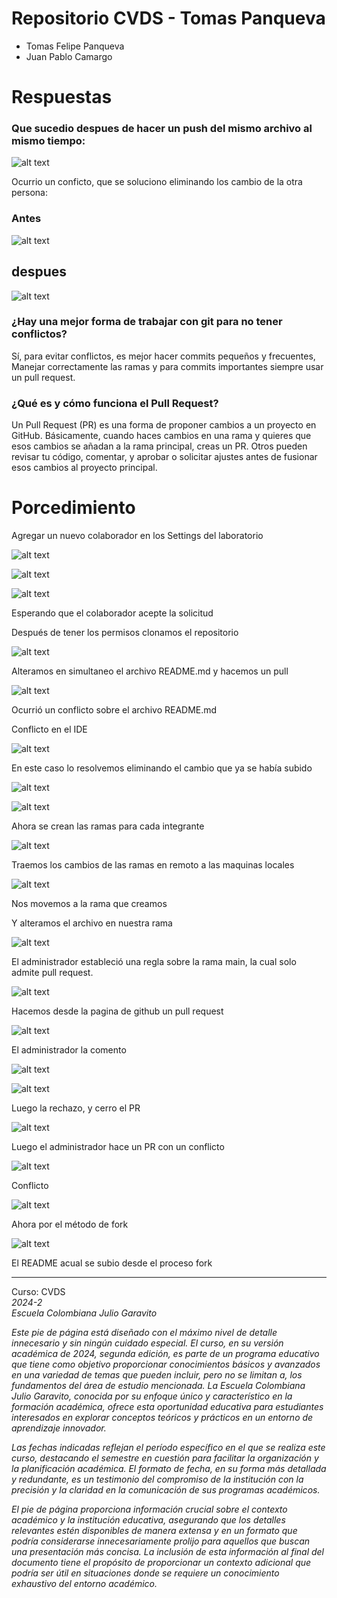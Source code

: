 # Repositorio CVDS - Tomas Panqueva

- Tomas Felipe Panqueva
- Juan Pablo Camargo

# Respuestas

### Que sucedio despues de hacer un push del mismo archivo al mismo tiempo:

![alt text](image/image.png)

Ocurrio un conficto, que se soluciono eliminando los cambio de la otra persona:

### Antes

![alt text](image/image-1.png)

## despues

![alt text](image/image-2.png)

### ¿Hay una mejor forma de trabajar con git para no tener conflictos?

Sí, para evitar conflictos, es mejor hacer commits pequeños y frecuentes, Manejar correctamente las ramas y para commits importantes siempre usar un pull request.

### ¿Qué es y cómo funciona el Pull Request?

Un Pull Request (PR) es una forma de proponer cambios a un proyecto en GitHub. Básicamente, cuando haces cambios en una rama y quieres que esos cambios se añadan a la rama principal, creas un PR. Otros pueden revisar tu código, comentar, y aprobar o solicitar ajustes antes de fusionar esos cambios al proyecto principal.

# Porcedimiento

Agregar un nuevo colaborador en los Settings del laboratorio

![alt text](image/image-3.png)

![alt text](image/image-4.png)

![alt text](image/image-5.png)

Esperando que el colaborador acepte la solicitud

Después de tener los permisos clonamos el repositorio

![alt text](image/image-9.png)

Alteramos en simultaneo el archivo README.md y hacemos un pull

![alt text](image/image-8.png)

Ocurrió un conflicto sobre el archivo README.md

Conflicto en el IDE

![alt text](image/image-7.png)

En este caso lo resolvemos eliminando el cambio que ya se había subido

![alt text](image/image-10.png)

![alt text](image/image-11.png)

Ahora se crean las ramas para cada integrante

![alt text](image/image-12.png)

Traemos los cambios de las ramas en remoto a las maquinas locales

![alt text](image/image-13.png)

Nos movemos a la rama que creamos

Y alteramos el archivo en nuestra rama

![alt text](image/image-14.png)

El administrador estableció una regla sobre la rama main, la cual solo admite pull request.

![alt text](image/image-15.png)

Hacemos desde la pagina de github un pull request

![alt text](image/image-16.png)

El administrador la comento

![alt text](image/image-17.png)

![alt text](image/image-18.png)

Luego la rechazo, y cerro el PR

![alt text](image/image-19.png)

Luego el administrador hace un PR con un conflicto

![alt text](image/image-20.png)

Conflicto

![alt text](image/image-21.png)

Ahora por el método de fork

![alt text](image/image-22.png)

El README acual se subio desde el proceso fork

---

Curso: CVDS \
_2024-2_ \
_Escuela Colombiana Julio Garavito_

_Este pie de página está diseñado con el máximo nivel de detalle innecesario y sin ningún cuidado especial. El curso, en su versión académica de 2024, segunda edición, es parte de un programa educativo que tiene como objetivo proporcionar conocimientos básicos y avanzados en una variedad de temas que pueden incluir, pero no se limitan a, los fundamentos del área de estudio mencionada. La Escuela Colombiana Julio Garavito, conocida por su enfoque único y característico en la formación académica, ofrece esta oportunidad educativa para estudiantes interesados en explorar conceptos teóricos y prácticos en un entorno de aprendizaje innovador._

_Las fechas indicadas reflejan el período específico en el que se realiza este curso, destacando el semestre en cuestión para facilitar la organización y la planificación académica. El formato de fecha, en su forma más detallada y redundante, es un testimonio del compromiso de la institución con la precisión y la claridad en la comunicación de sus programas académicos._

_El pie de página proporciona información crucial sobre el contexto académico y la institución educativa, asegurando que los detalles relevantes estén disponibles de manera extensa y en un formato que podría considerarse innecesariamente prolijo para aquellos que buscan una presentación más concisa. La inclusión de esta información al final del documento tiene el propósito de proporcionar un contexto adicional que podría ser útil en situaciones donde se requiere un conocimiento exhaustivo del entorno académico._
